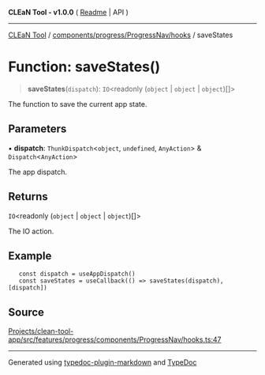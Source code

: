 **CLEaN Tool - v1.0.0** ( [Readme](../../../../../README.md) \| API )

***

[CLEaN Tool](../../../../../modules.md) / [components/progress/ProgressNav/hooks](../README.md) / saveStates

# Function: saveStates()

> **saveStates**(`dispatch`): `IO`\<readonly (`object` \| `object` \| `object`)[]\>

The function to save the current app state.

## Parameters

▪ **dispatch**: `ThunkDispatch`\<`object`, `undefined`, `AnyAction`\> & `Dispatch`\<`AnyAction`\>

The app dispatch.

## Returns

`IO`\<readonly (`object` \| `object` \| `object`)[]\>

The IO action.

## Example

```tsx
   const dispatch = useAppDispatch()
   const saveStates = useCallback(() => saveStates(dispatch), [dispatch])
```

## Source

[Projects/clean-tool-app/src/features/progress/components/ProgressNav/hooks.ts:47](https://github.com/yuckyh/clean-tool-app/)

***

Generated using [typedoc-plugin-markdown](https://www.npmjs.com/package/typedoc-plugin-markdown) and [TypeDoc](https://typedoc.org/)

